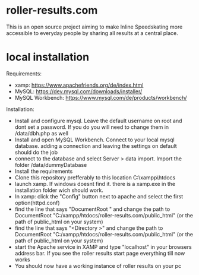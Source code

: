 # roller-results.com
This is an open source project aiming to make Inline Speedskating more accessible to everyday people by sharing all results at a central place.
# local installation
Requirements:
 - xamp: https://www.apachefriends.org/de/index.html
 - MySQL: https://dev.mysql.com/downloads/installer/
 - MySQL Workbench: https://www.mysql.com/de/products/workbench/

Installation:
 - Install and configure mysql. Leave the default username on root and dont set a password. If you do you will need to change them in /data/dbh.php as well
 - Install and open MySQL Workbench. Connect to your local mysql database. adding a connection and leaving the settings on default should do the job
 - connect to the database and select Server > data import. Import the folder /data/dummyDatabase
 - Install the requirements
 - Clone this repository prefferably to this location C:\xampp\htdocs
 - launch xamp. If windows doesnt find it. there is a xamp.exe in the installation folder wich should work.
 - In xamp: click the "Config" button next to apache and select the first option(httpd.conf)
 - find the line that says "DocumentRoot <path>" and change the path to DocumentRoot "C:/xampp/htdocs/roller-results.com/public_html" (or the path of public_html on your system)
 - find the line that says "<Directory <path>>" and change the path to DocumentRoot "C:/xampp/htdocs/roller-results.com/public_html" (or the path of public_html on your system)
 - start the Apache service in XAMP and type "localhost" in your browsers address bar. If you see the roller results start page everything till now works
 - You should now have a working instance of roller results on your pc
